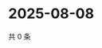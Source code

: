 # 2025-08-08

共 0 条

<!-- BEGIN ZHIHUVIDEO -->
<!-- 最后更新时间 Fri Aug 08 2025 02:18:32 GMT+0800 (China Standard Time) -->

<!-- END ZHIHUVIDEO -->
